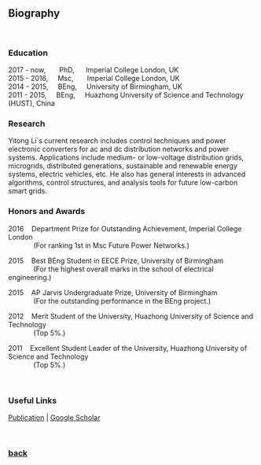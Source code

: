 <br />

## Biography

<br />

### Education

2017 - now,  &nbsp;&nbsp;&nbsp;&nbsp;&nbsp; PhD, &nbsp;&nbsp;&nbsp;&nbsp; Imperial College London, UK   
2015 - 2016, &nbsp;&nbsp;&nbsp; Msc, &nbsp;&nbsp;&nbsp;&nbsp;&nbsp; Imperial College London, UK   
2014 - 2015, &nbsp;&nbsp;&nbsp; BEng, &nbsp;&nbsp;&nbsp; University of Birmingham, UK   
2011 - 2015, &nbsp;&nbsp;&nbsp; BEng, &nbsp;&nbsp;&nbsp; Huazhong University of Science and Technology (HUST), China 

### Research

Yitong Li`s current research includes control techniques and power electronic converters for ac and dc distribution networks and power systems. Applications include medium- or low-voltage distribution grids, microgrids, distributed generations, sustainable and renewable energy systems, electric vehicles, etc. He also has general interests in advanced algorithms, control structures, and analysis tools for future low-carbon smart grids.

### Honors and Awards

2016 &nbsp;&nbsp; Department Prize for Outstanding Achievement, Imperial College London  
&nbsp;&nbsp;&nbsp;&nbsp;&nbsp;&nbsp;&nbsp;&nbsp;&nbsp;&nbsp;&nbsp;&nbsp; (For ranking 1st in Msc Future Power Networks.)   
  
2015 &nbsp;&nbsp; Best BEng Student in EECE Prize, University of Birmingham   
&nbsp;&nbsp;&nbsp;&nbsp;&nbsp;&nbsp;&nbsp;&nbsp;&nbsp;&nbsp;&nbsp;&nbsp; (For the highest overall marks in the school of electrical engineering.)
  
2015 &nbsp;&nbsp; AP Jarvis Undergraduate Prize, University of Birmingham   
&nbsp;&nbsp;&nbsp;&nbsp;&nbsp;&nbsp;&nbsp;&nbsp;&nbsp;&nbsp;&nbsp;&nbsp; (For the outstanding performance in the BEng project.)
  
2012 &nbsp;&nbsp; Merit Student of the University, Huazhong University of Science and Technology  
&nbsp;&nbsp;&nbsp;&nbsp;&nbsp;&nbsp;&nbsp;&nbsp;&nbsp;&nbsp;&nbsp;&nbsp; (Top 5%.)
  
2011 &nbsp;&nbsp; Excellent Student Leader of the University, Huazhong University of Science and Technology  
&nbsp;&nbsp;&nbsp;&nbsp;&nbsp;&nbsp;&nbsp;&nbsp;&nbsp;&nbsp;&nbsp;&nbsp; (Top 5%.)

<br />

### Useful Links

[Publication](https://yt-li.github.io/publication) | [Google Scholar](https://scholar.google.co.uk/citations?hl=en&user=b3tutrQAAAAJ&view_op=list_works&sortby=pubdate)

<br />

### [back](https://yt-li.github.io/)
